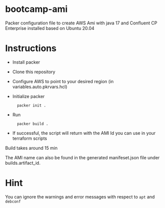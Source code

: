# bootcamp-ami
Packer configuration file to create AWS Ami with java 17 and Confluent CP Enterprise installed based on Ubuntu 20.04

# Instructions

* Install packer
* Clone this repository
* Configure AWS to point to your desired region (in variables.auto.pkrvars.hcl)
* Initialize packer

        packer init .

* Run 

        packer build .
    
* If successful, the script will return with the AMI Id you can use in your terraform scripts

Build takes around 15 min

The AMI name can also be found in the generated manifeset.json file under builds.artifact_id.

# Hint 

You can ignore the warnings and error messages with respect to `apt` and `debconf` 


